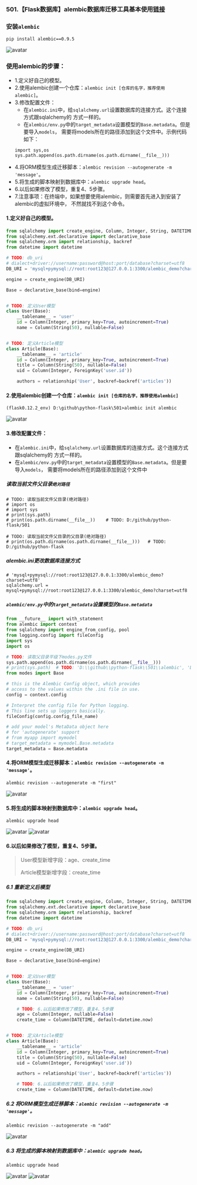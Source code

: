 ### 501.【Flask数据库】alembic数据库迁移工具基本使用[链接](http://wangkaixiang.cn/python-flask/di-bazhang-ff1a-alembic-jiao-cheng.html)

### 安装`alembic`
```shell script
pip install alembic==0.9.5
```
![avatar](../assets/65.png)

### 使用alembic的步骤：
* 1.定义好自己的模型。
* 2.使用alembic创建一个仓库：`alembic init [仓库的名字，推荐使用alembic]`。
* 3.修改配置文件：
    * 在`alembic.ini`中，给`sqlalchemy.url`设置数据库的连接方式。这个连接方式跟sqlalchemy的
    方式一样的。
    * 在`alembic/env.py`中的`target_metadata`设置模型的`Base.metadata`。但是要导入`models`，
    需要将models所在的路径添加到这个文件中。示例代码如下：
    ```text
    import sys,os
    sys.path.append(os.path.dirname(os.path.dirname(__file__)))
    ```
* 4.将ORM模型生成迁移脚本：`alembic revision --autogenerate -m 'message'`。
* 5.将生成的脚本映射到数据库中：`alembic upgrade head`。
* 6.以后如果修改了模型，重复4、5步骤。
* 7.注意事项：在终端中，如果想要使用alembic，则需要首先进入到安装了alembic的虚拟环境中，
不然就找不到这个命令。

#### 1.定义好自己的模型。
```python
from sqlalchemy import create_engine, Column, Integer, String, DATETIME, ForeignKey
from sqlalchemy.ext.declarative import declarative_base
from sqlalchemy.orm import relationship, backref
from datetime import datetime

# TODO: db_uri
# dialect+driver://username:password@host:port/database?charset=utf8
DB_URI = 'mysql+pymysql://root:root123@127.0.0.1:3300/alembic_demo?charset=utf8'

engine = create_engine(DB_URI)

Base = declarative_base(bind=engine)


# TODO: 定义User模型
class User(Base):
    __tablename__ = 'user'
    id = Column(Integer, primary_key=True, autoincrement=True)
    name = Column(String(50), nullable=False)


# TODO: 定义Article模型
class Article(Base):
    __tablename__ = 'article'
    id = Column(Integer, primary_key=True, autoincrement=True)
    title = Column(String(50), nullable=False)
    uid = Column(Integer, ForeignKey('user.id'))

    authors = relationship('User', backref=backref('articles'))
```

#### 2.使用alembic创建一个仓库：`alembic init [仓库的名字，推荐使用alembic]`
```shell script
(flask0.12.2_env) D:\github\python-flask\501>alembic init alembic
```
![avatar](../assets/66.png)

#### 3.修改配置文件：
* 在`alembic.ini`中，给`sqlalchemy.url`设置数据库的连接方式。这个连接方式跟sqlalchemy的
方式一样的。
* 在`alembic/env.py`中的`target_metadata`设置模型的`Base.metadata`。但是要导入`models`，
需要将models所在的路径添加到这个文件中

##### 读取当前文件父目录`绝对路径`
```text
# TODO: 读取当前文件父目录(绝对路径)
# import os
# import sys
# print(sys.path)
# print(os.path.dirname(__file__))    # TODO: D:/github/python-flask/501

# TODO: 读取当前文件父目录的父目录(绝对路径)
# print(os.path.dirname(os.path.dirname(__file__)))   # TODO: D:/github/python-flask
```

##### alembic.ini更改数据库连接方式
```text
# 'mysql+pymysql://root:root123@127.0.0.1:3300/alembic_demo?charset=utf8'
sqlalchemy.url = mysql+pymysql://root:root123@127.0.0.1:3300/alembic_demo?charset=utf8
```

##### `alembic/env.py`中的`target_metadata`设置模型的`Base.metadata`
```python
from __future__ import with_statement
from alembic import context
from sqlalchemy import engine_from_config, pool
from logging.config import fileConfig
import sys
import os

# TODO: 读取父目录平级下modes.py文件
sys.path.append(os.path.dirname(os.path.dirname(__file__)))
# print(sys.path)  # TODO: 'D:\\github\\python-flask\\501\\alembic', 'D:\\github\\python-flask\\501'
from modes import Base

# this is the Alembic Config object, which provides
# access to the values within the .ini file in use.
config = context.config

# Interpret the config file for Python logging.
# This line sets up loggers basically.
fileConfig(config.config_file_name)

# add your model's MetaData object here
# for 'autogenerate' support
# from myapp import mymodel
# target_metadata = mymodel.Base.metadata
target_metadata = Base.metadata
```

#### 4.将ORM模型生成迁移脚本：`alembic revision --autogenerate -m 'message'`。
```shell script
alembic revision --autogenerate -m "first"
```
![avatar](../assets/67.png)

####  5.将生成的脚本映射到数据库中：`alembic upgrade head`。
```shell script
alembic upgrade head
```
![avatar](../assets/68.png)
![avatar](../assets/69.png)

####  6.以后如果修改了模型，重复4、5步骤。
> User模型新增字段：age、create_time
> 
> Article模型新增字段：create_time

##### 6.1 重新定义后模型
```python
from sqlalchemy import create_engine, Column, Integer, String, DATETIME, ForeignKey
from sqlalchemy.ext.declarative import declarative_base
from sqlalchemy.orm import relationship, backref
from datetime import datetime

# TODO: db_uri
# dialect+driver://username:password@host:port/database?charset=utf8
DB_URI = 'mysql+pymysql://root:root123@127.0.0.1:3300/alembic_demo?charset=utf8'

engine = create_engine(DB_URI)

Base = declarative_base(bind=engine)


# TODO: 定义User模型
class User(Base):
    __tablename__ = 'user'
    id = Column(Integer, primary_key=True, autoincrement=True)
    name = Column(String(50), nullable=False)

    # TODO: 6.以后如果修改了模型，重复4、5步骤
    age = Column(Integer, nullable=False)
    create_time = Column(DATETIME, default=datetime.now)


# TODO: 定义Article模型
class Article(Base):
    __tablename__ = 'article'
    id = Column(Integer, primary_key=True, autoincrement=True)
    title = Column(String(50), nullable=False)
    uid = Column(Integer, ForeignKey('user.id'))

    authors = relationship('User', backref=backref('articles'))

    # TODO: 6.以后如果修改了模型，重复4、5步骤
    create_time = Column(DATETIME, default=datetime.now)
```

##### 6.2 将ORM模型生成迁移脚本：`alembic revision --autogenerate -m 'message'`。
```shell script
alembic revision --autogenerate -m "add"
```
![avatar](../assets/70.png)

##### 6.3 将生成的脚本映射到数据库中：`alembic upgrade head`。
```shell script
alembic upgrade head
```
![avatar](../assets/71.png)
![avatar](../assets/72.png)